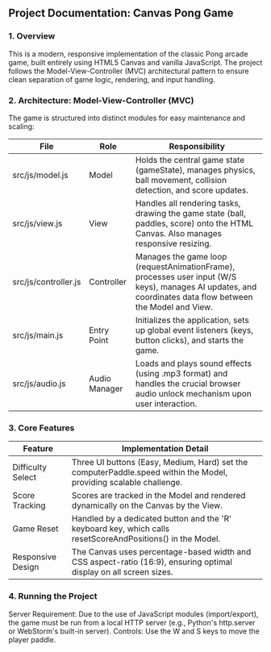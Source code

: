 ## Project Documentation: Canvas Pong Game
### 1. Overview
This is a modern, responsive implementation of the classic Pong arcade game, built entirely using HTML5 Canvas and vanilla JavaScript. The project follows the Model-View-Controller (MVC) architectural pattern to ensure clean separation of game logic, rendering, and input handling.

### 2. Architecture: Model-View-Controller (MVC)

The game is structured into distinct modules for easy maintenance and scaling:

| File | Role | Responsibility |
|---|---|---|
| src/js/model.js | Model | Holds the central game state (gameState), manages physics, ball movement, collision detection, and score updates. |
| src/js/view.js | View | Handles all rendering tasks, drawing the game state (ball, paddles, score) onto the HTML Canvas. Also manages responsive resizing. |
| src/js/controller.js | Controller | Manages the game loop (requestAnimationFrame), processes user input (W/S keys), manages AI updates, and coordinates data flow between the Model and View. |
| src/js/main.js | Entry Point | Initializes the application, sets up global event listeners (keys, button clicks), and starts the game. |
| src/js/audio.js | Audio Manager | Loads and plays sound effects (using .mp3 format) and handles the crucial browser audio unlock mechanism upon user interaction. |

### 3. Core Features

| Feature | Implementation Detail |
|---|---|
| Difficulty Select | Three UI buttons (Easy, Medium, Hard) set the computerPaddle.speed within the Model, providing scalable challenge. |
| Score Tracking | Scores are tracked in the Model and rendered dynamically on the Canvas by the View. |
| Game Reset | Handled by a dedicated button and the 'R' keyboard key, which calls resetScoreAndPositions() in the Model. |
| Responsive Design | The Canvas uses percentage-based width and CSS aspect-ratio (16:9), ensuring optimal display on all screen sizes. |

### 4. Running the Project
Server Requirement: Due to the use of JavaScript modules (import/export), the game must be run from a local HTTP server (e.g., Python's http.server or WebStorm's built-in server).
Controls: Use the W and S keys to move the player paddle.
